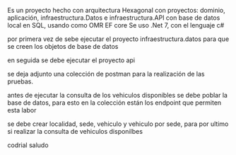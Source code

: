 Es un proyecto hecho con arquitectura Hexagonal
con proyectos: dominio, aplicación, infraestructura.Datos e infraestructura.API
con base de datos local en SQL, usando como OMR EF core
Se uso .Net 7, con el lenguaje c#

por primera vez de sebe ejecutar el proyecto infraestructura.datos para que se creen los objetos de base de datos

en seguida se debe ejecutar el proyecto api

se deja adjunto una colección de postman para la realización de las pruebas.

antes de ejecutar la consulta de los vehiculos disponibles se debe poblar la base de datos, para esto en la colección están los endpoint que permiten esta labor

se debe crear localidad, sede, vehiculo y vehiculo por sede, para por ultimo si realizar la consulta de vehiculos disponilbes


codrial saludo
